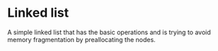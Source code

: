 # Linked list
A simple linked list that has the basic operations and is trying to avoid memory fragmentation by preallocating the nodes.
